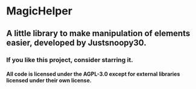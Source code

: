 # MagicHelper
## A little library to make manipulation of elements easier, developed by Justsnoopy30.
### If you like this project, consider starring it.
#### All code is licensed under the AGPL-3.0 except for external libraries licensed under their own license.
